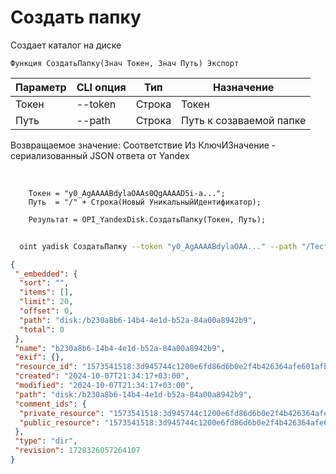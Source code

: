 ﻿---
sidebar_position: 2
---

# Создать папку
 Создает каталог на диске



`Функция СоздатьПапку(Знач Токен, Знач Путь) Экспорт`

  | Параметр | CLI опция | Тип | Назначение |
  |-|-|-|-|
  | Токен | --token | Строка | Токен |
  | Путь | --path | Строка | Путь к созаваемой папке |

  
  Возвращаемое значение:   Соответствие Из КлючИЗначение - сериализованный JSON ответа от Yandex

<br/>




```bsl title="Пример кода"
    Токен = "y0_AgAAAABdylaOAAs0QgAAAAD5i-a...";
    Путь  = "/" + Строка(Новый УникальныйИдентификатор);

    Результат = OPI_YandexDisk.СоздатьПапку(Токен, Путь);
```



```sh title="Пример команды CLI"
    
  oint yadisk СоздатьПапку --token "y0_AgAAAABdylaOAA..." --path "/Тестовая папка"

```

```json title="Результат"
{
 "_embedded": {
  "sort": "",
  "items": [],
  "limit": 20,
  "offset": 0,
  "path": "disk:/b230a8b6-14b4-4e1d-b52a-84a00a8942b9",
  "total": 0
 },
 "name": "b230a8b6-14b4-4e1d-b52a-84a00a8942b9",
 "exif": {},
 "resource_id": "1573541518:3d945744c1200e6fd86d6b0e2f4b426364afe601afb528c9fa0a36904ec41030",
 "created": "2024-10-07T21:34:17+03:00",
 "modified": "2024-10-07T21:34:17+03:00",
 "path": "disk:/b230a8b6-14b4-4e1d-b52a-84a00a8942b9",
 "comment_ids": {
  "private_resource": "1573541518:3d945744c1200e6fd86d6b0e2f4b426364afe601afb528c9fa0a36904ec41030",
  "public_resource": "1573541518:3d945744c1200e6fd86d6b0e2f4b426364afe601afb528c9fa0a36904ec41030"
 },
 "type": "dir",
 "revision": 1728326057264107
}
```
